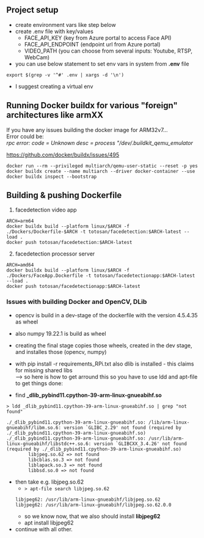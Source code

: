 ## Project setup

- create environment vars like step below
- create .env file with key/values
    - FACE_API_KEY (key from Azure portal to access Face API)
    - FACE_API_ENDPOINT (endpoint url from Azure portal)
    - VIDEO_PATH (you can choose from several inputs: Youtube, RTSP, WebCam)
- you can use below statement to set env vars in system from **.env** file
```
export $(grep -v '^#' .env | xargs -d '\n')
```
- I suggest creating a virtual env

## Running Docker buildx for various "foreign" architectures like armXX
If you have any issues building the docker image for ARM32v7...   
Error could be:   
*rpc error: code = Unknown desc = process "/dev/.buildkit_qemu_emulator*

https://github.com/docker/buildx/issues/495

```
docker run --rm --privileged multiarch/qemu-user-static --reset -p yes
docker buildx create --name multiarch --driver docker-container --use
docker buildx inspect --bootstrap
```

## Building & pushing Dockerfile
1. facedetection video app
```
ARCH=arm64
docker buildx build --platform linux/$ARCH -f ./Dockers/Dockerfile-$ARCH -t totosan/facedetection:$ARCH-latest --load .
docker push totosan/facedetection:$ARCH-latest
```

2. facedetection processor server
```
ARCH=amd64
docker buildx build --platform linux/$ARCH -f ./Dockers/FaceApp.Dockerfile -t totosan/facedetectionapp:$ARCH-latest --load .
docker push totosan/facedetectionapp:$ARCH-latest
```


### Issues with building Docker and OpenCV, DLib
- opencv is build in a dev-stage of the dockerfile with the version 4.5.4.35 as wheel
- also numpy 19.22.1 is build as wheel
- creating the final stage copies those wheels, created in the dev stage, and installes those (opencv, numpy)
- with pip install -r requirements_RPi.txt also dlib is installed - this claims for missing shared libs   
--> so here is how to get arround this
so you have to use ldd and apt-file to get things done:

- find **_dlib_pybind11.cpython-39-arm-linux-gnueabihf.so**

`> ldd _dlib_pybind11.cpython-39-arm-linux-gnueabihf.so | grep "not found"`
```
./_dlib_pybind11.cpython-39-arm-linux-gnueabihf.so: /lib/arm-linux-gnueabihf/libm.so.6: version `GLIBC_2.29' not found (required by ./_dlib_pybind11.cpython-39-arm-linux-gnueabihf.so)
./_dlib_pybind11.cpython-39-arm-linux-gnueabihf.so: /usr/lib/arm-linux-gnueabihf/libstdc++.so.6: version `GLIBCXX_3.4.26' not found (required by ./_dlib_pybind11.cpython-39-arm-linux-gnueabihf.so)
        libjpeg.so.62 => not found
        libcblas.so.3 => not found
        liblapack.so.3 => not found
        libbsd.so.0 => not found
```
- then take e.g. libjpeg.so.62
    - `> apt-file search libjpeg.so.62`
    ```
    libjpeg62: /usr/lib/arm-linux-gnueabihf/libjpeg.so.62
    libjpeg62: /usr/lib/arm-linux-gnueabihf/libjpeg.so.62.0.0
    ```
    - so we know now, that we also should install **libjpeg62**
    - apt install libjpeg62
- continue with all other.